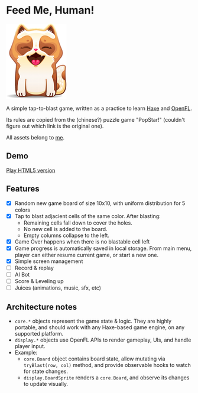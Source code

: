 # Feed Me, Human!

![Happy Cat](/Assets/cat.png)

A simple tap-to-blast game, written as a practice to learn [Haxe](http://haxe.org) and [OpenFL](http://openfl.org).

Its rules are copied from the (chinese?) puzzle game "PopStar!" (couldn't figure out which link is the original one).

All assets belong to [me](http://stnguyen.github.io/).

## Demo

[Play HTML5 version](http://stnguyen.github.io/feedmehuman/)

## Features

- [x] Random new game board of size 10x10, with uniform distribution for 5 colors
- [x] Tap to blast adjacient cells of the same color. After blasting:
    - Remaining cells fall down to cover the holes.
    - No new cell is added to the board.
    - Empty columns collapse to the left.
- [x] Game Over happens when there is no blastable cell left
- [x] Game progress is automatically saved in local storage. From main menu, player can either resume current game, or start a new one.
- [x] Simple screen management
- [ ] Record & replay
- [ ] AI Bot
- [ ] Score & Leveling up
- [ ] Juices (animations, music, sfx, etc)

## Architecture notes

- `core.*` objects represent the game state & logic. They are highly portable, and should work with any Haxe-based game engine, on any supported platform.
- `display.*` objects use OpenFL APIs to render gameplay, UIs, and handle player input.
- Example:
    - `core.Board` object contains board state, allow mutating via `tryBlast(row, col)` method, and provide observable hooks to watch for state changes.
    - `display.BoardSprite` renders a `core.Board`, and observe its changes to update visually.
